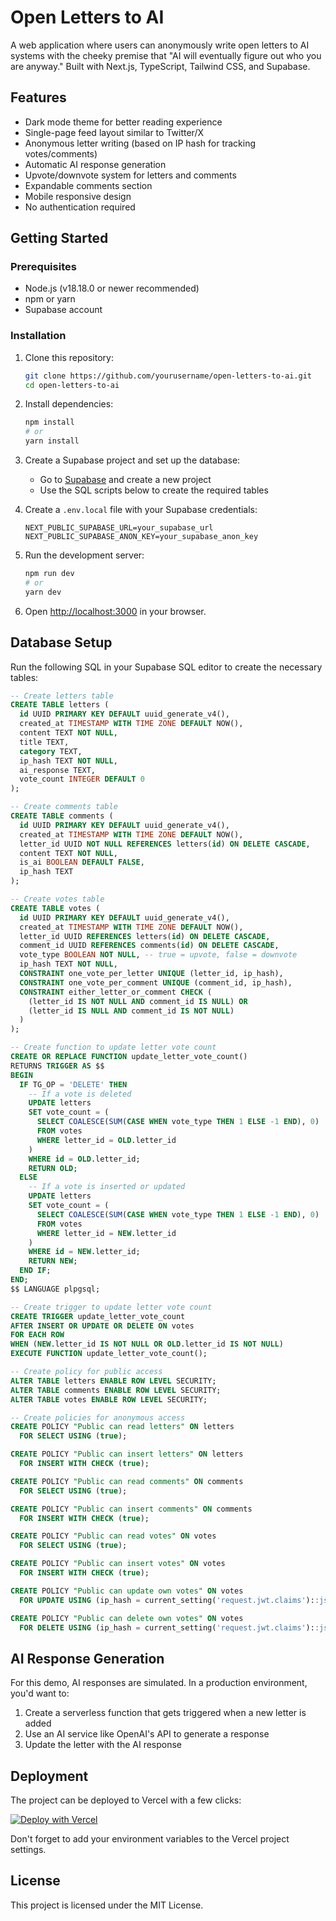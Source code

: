 # Open Letters to AI

A web application where users can anonymously write open letters to AI systems with the cheeky premise that "AI will eventually figure out who you are anyway." Built with Next.js, TypeScript, Tailwind CSS, and Supabase.

## Features

- Dark mode theme for better reading experience
- Single-page feed layout similar to Twitter/X
- Anonymous letter writing (based on IP hash for tracking votes/comments)
- Automatic AI response generation
- Upvote/downvote system for letters and comments
- Expandable comments section
- Mobile responsive design
- No authentication required

## Getting Started

### Prerequisites

- Node.js (v18.18.0 or newer recommended)
- npm or yarn
- Supabase account

### Installation

1. Clone this repository:
   ```bash
   git clone https://github.com/yourusername/open-letters-to-ai.git
   cd open-letters-to-ai
   ```

2. Install dependencies:
   ```bash
   npm install
   # or
   yarn install
   ```

3. Create a Supabase project and set up the database:
   - Go to [Supabase](https://supabase.com) and create a new project
   - Use the SQL scripts below to create the required tables

4. Create a `.env.local` file with your Supabase credentials:
   ```
   NEXT_PUBLIC_SUPABASE_URL=your_supabase_url
   NEXT_PUBLIC_SUPABASE_ANON_KEY=your_supabase_anon_key
   ```

5. Run the development server:
   ```bash
   npm run dev
   # or
   yarn dev
   ```

6. Open [http://localhost:3000](http://localhost:3000) in your browser.

## Database Setup

Run the following SQL in your Supabase SQL editor to create the necessary tables:

```sql
-- Create letters table
CREATE TABLE letters (
  id UUID PRIMARY KEY DEFAULT uuid_generate_v4(),
  created_at TIMESTAMP WITH TIME ZONE DEFAULT NOW(),
  content TEXT NOT NULL,
  title TEXT,
  category TEXT,
  ip_hash TEXT NOT NULL,
  ai_response TEXT,
  vote_count INTEGER DEFAULT 0
);

-- Create comments table
CREATE TABLE comments (
  id UUID PRIMARY KEY DEFAULT uuid_generate_v4(),
  created_at TIMESTAMP WITH TIME ZONE DEFAULT NOW(),
  letter_id UUID NOT NULL REFERENCES letters(id) ON DELETE CASCADE,
  content TEXT NOT NULL,
  is_ai BOOLEAN DEFAULT FALSE,
  ip_hash TEXT
);

-- Create votes table
CREATE TABLE votes (
  id UUID PRIMARY KEY DEFAULT uuid_generate_v4(),
  created_at TIMESTAMP WITH TIME ZONE DEFAULT NOW(),
  letter_id UUID REFERENCES letters(id) ON DELETE CASCADE,
  comment_id UUID REFERENCES comments(id) ON DELETE CASCADE,
  vote_type BOOLEAN NOT NULL, -- true = upvote, false = downvote
  ip_hash TEXT NOT NULL,
  CONSTRAINT one_vote_per_letter UNIQUE (letter_id, ip_hash),
  CONSTRAINT one_vote_per_comment UNIQUE (comment_id, ip_hash),
  CONSTRAINT either_letter_or_comment CHECK (
    (letter_id IS NOT NULL AND comment_id IS NULL) OR
    (letter_id IS NULL AND comment_id IS NOT NULL)
  )
);

-- Create function to update letter vote count
CREATE OR REPLACE FUNCTION update_letter_vote_count()
RETURNS TRIGGER AS $$
BEGIN
  IF TG_OP = 'DELETE' THEN
    -- If a vote is deleted
    UPDATE letters
    SET vote_count = (
      SELECT COALESCE(SUM(CASE WHEN vote_type THEN 1 ELSE -1 END), 0)
      FROM votes
      WHERE letter_id = OLD.letter_id
    )
    WHERE id = OLD.letter_id;
    RETURN OLD;
  ELSE
    -- If a vote is inserted or updated
    UPDATE letters
    SET vote_count = (
      SELECT COALESCE(SUM(CASE WHEN vote_type THEN 1 ELSE -1 END), 0)
      FROM votes
      WHERE letter_id = NEW.letter_id
    )
    WHERE id = NEW.letter_id;
    RETURN NEW;
  END IF;
END;
$$ LANGUAGE plpgsql;

-- Create trigger to update letter vote count
CREATE TRIGGER update_letter_vote_count
AFTER INSERT OR UPDATE OR DELETE ON votes
FOR EACH ROW
WHEN (NEW.letter_id IS NOT NULL OR OLD.letter_id IS NOT NULL)
EXECUTE FUNCTION update_letter_vote_count();

-- Create policy for public access
ALTER TABLE letters ENABLE ROW LEVEL SECURITY;
ALTER TABLE comments ENABLE ROW LEVEL SECURITY;
ALTER TABLE votes ENABLE ROW LEVEL SECURITY;

-- Create policies for anonymous access
CREATE POLICY "Public can read letters" ON letters
  FOR SELECT USING (true);

CREATE POLICY "Public can insert letters" ON letters
  FOR INSERT WITH CHECK (true);

CREATE POLICY "Public can read comments" ON comments
  FOR SELECT USING (true);

CREATE POLICY "Public can insert comments" ON comments
  FOR INSERT WITH CHECK (true);

CREATE POLICY "Public can read votes" ON votes
  FOR SELECT USING (true);

CREATE POLICY "Public can insert votes" ON votes
  FOR INSERT WITH CHECK (true);

CREATE POLICY "Public can update own votes" ON votes
  FOR UPDATE USING (ip_hash = current_setting('request.jwt.claims')::json->>'ip_hash');

CREATE POLICY "Public can delete own votes" ON votes
  FOR DELETE USING (ip_hash = current_setting('request.jwt.claims')::json->>'ip_hash');
```

## AI Response Generation

For this demo, AI responses are simulated. In a production environment, you'd want to:

1. Create a serverless function that gets triggered when a new letter is added
2. Use an AI service like OpenAI's API to generate a response
3. Update the letter with the AI response

## Deployment

The project can be deployed to Vercel with a few clicks:

[![Deploy with Vercel](https://vercel.com/button)](https://vercel.com/new/git/external?repository-url=https://github.com/yourusername/open-letters-to-ai)

Don't forget to add your environment variables to the Vercel project settings.

## License

This project is licensed under the MIT License.
